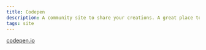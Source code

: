 ```yaml
---
title: Codepen
description: A community site to share your creations. A great place to find inspiration.
tags: site
---
```

<a href="https://codepen.io" target="blank">codepen.io</a>